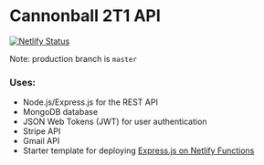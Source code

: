 # Cannonball 2T1 API
[![Netlify Status](https://api.netlify.com/api/v1/badges/4733f97d-ee1a-4ba3-95af-c3b21a3d1ccf/deploy-status)](https://app.netlify.com/sites/cannonball-backend/deploys)

Note: production branch is `master`

### Uses:
- Node.js/Express.js for the REST API
- MongoDB database
- JSON Web Tokens (JWT) for user authentication
- Stripe API
- Gmail API
- Starter template for deploying [Express.js on Netlify Functions](https://github.com/neverendingqs/netlify-express)
